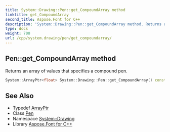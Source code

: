 ```yaml
---
title: System::Drawing::Pen::get_CompoundArray method
linktitle: get_CompoundArray
second_title: Aspose.Font for C++
description: 'System::Drawing::Pen::get_CompoundArray method. Returns an array of values that specifies a compound pen in C++.'
type: docs
weight: 700
url: /cpp/system.drawing/pen/get_compoundarray/
---
```

## Pen::get_CompoundArray method


Returns an array of values that specifies a compound pen.

```cpp
System::ArrayPtr<float> System::Drawing::Pen::get_CompoundArray() const
```

## See Also

* Typedef [ArrayPtr](../../../system/arrayptr/)
* Class [Pen](../)
* Namespace [System::Drawing](../../)
* Library [Aspose.Font for C++](../../../)
